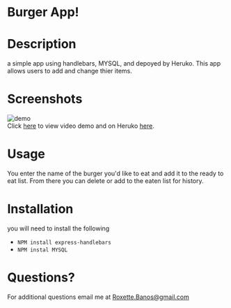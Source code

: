 # Burger App!

# Description 
a simple app using handlebars, MYSQL, and depoyed by Heruko. This app allows users to add and change thier items. 

# Screenshots 
![demo](https://github.com/chavelyo3/Burger/blob/main/public/img/burger%20app.gif?raw=true)<br>
 Click [here](https://drive.google.com/file/d/1wiOQ2Y-cJz0tEgFs7SHFgmyes3P28MZe/view) to view video demo and on Heruko [here](https://secret-citadel-14425.herokuapp.com/).


# Usage 
You enter the name of the burger you'd like to eat and add it to the ready to eat list. From there you can delete or add to the eaten list for history. 

# Installation 
you will need to install the following 
* <code>NPM install express-handlebars</code>
* <code>NPM instal MYSQL</code>


# Questions? 
For additional questions email me at Roxette.Banos@gmail.com